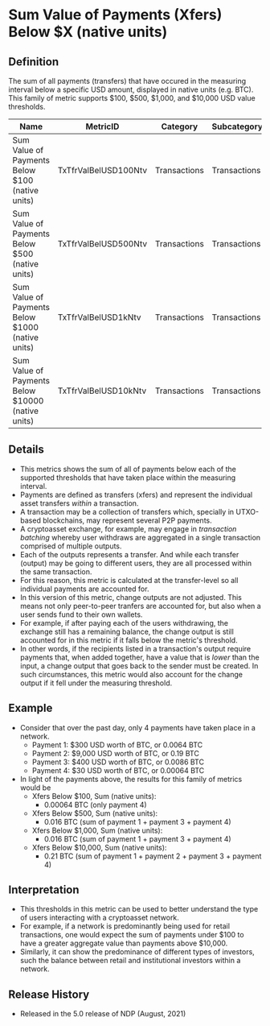 # Sum Value of Payments (Xfers) Below $X (native units)

## Definition

The sum of all payments (transfers) that have occured in the measuring interval below a specific USD amount, displayed in native units (e.g. BTC). This family of metric supports $100, $500, $1,000, and $10,000 USD value thresholds.

| Name                                               | MetricID             | Category     | Subcategory  | Type | Unit | Interval |
| -------------------------------------------------- | -------------------- | ------------ | ------------ | ---- | ---- | -------- |
| Sum Value of Payments Below $100 (native units)    | TxTfrValBelUSD100Ntv | Transactions | Transactions | Sum  | Ntv  | 1d       |
| Sum Value of Payments Below $500 (native units)    | TxTfrValBelUSD500Ntv | Transactions | Transactions | Sum  | Ntv  | 1d       |
| Sum Value of Payments Below $1000 (native units)   | TxTfrValBelUSD1kNtv  | Transactions | Transactions | Sum  | Ntv  | 1d       |
| Sum Value of Payments Below  $10000 (native units) | TxTfrValBelUSD10kNtv | Transactions | Transactions | Sum  | Ntv  | 1d       |

## Details

* This metrics shows the sum of all of payments below each of the supported thresholds that have taken place within the measuring interval.
* Payments are defined as transfers (xfers) and represent the individual asset transfers _within_ a transaction.
* A transaction may be a collection of transfers which, specially in UTXO-based blockchains, may represent several P2P payments.&#x20;
* A cryptoasset exchange, for example, may engage in _transaction batching_ whereby user withdraws are aggregated in a single transaction comprised of multiple outputs.&#x20;
* Each of the outputs represents a transfer. And while each transfer (output) may be going to different users, they are all processed within the same transaction.
* For this reason, this metric is calculated at the transfer-level so all individual payments are accounted for.
* In this version of this metric, change outputs are not adjusted. This means not only peer-to-peer tranfers are accounted for, but also when a user sends fund to their own wallets.
* For example, if after paying each of the users withdrawing, the exchange still has a remaining balance, the change output is still accounted for in this metric if it falls below the metric's threshold.
* In other words, if the recipients listed in a transaction's output require payments that, when added together, have a value that is _lower_ than the input, a change output that goes back to the sender must be created. In such circumstances, this metric would also account for the change output if it fell under the measuring threshold.

## Example

* Consider that over the past day, only 4 payments have taken place in a network.
  * Payment 1: $300 USD worth of BTC, or 0.0064 BTC
  * Payment 2: $9,000 USD worth of BTC, or 0.19 BTC
  * Payment 3: $400 USD worth of BTC, or 0.0086 BTC
  * Payment 4: $30 USD worth of BTC, or 0.00064 BTC
* In light of the payments above, the results for this family of metrics would be&#x20;
  * Xfers Below $100, Sum (native units):&#x20;
    * 0.00064 BTC (only payment 4)
  * Xfers Below $500, Sum (native units):
    * 0.016 BTC (sum of payment 1 + payment 3 + payment 4)
  * Xfers Below $1,000, Sum (native units):
    * 0.016 BTC (sum of payment 1 + payment 3 + payment 4)
  * Xfers Below $10,000, Sum (native units):
    * 0.21 BTC (sum of payment 1 + payment 2 + payment 3 + payment 4)

## Interpretation

* This thresholds in this metric can be used to better understand the type of users interacting with a cryptoasset network.
* For example, if a network is predominantly being used for retail transactions, one would expect the sum of payments under $100 to have a greater aggregate value than payments above $10,000.
* Similarly, it can show the predominance of different types of investors, such the balance between retail and institutional investors within a network.&#x20;

## Release History

* Released in the 5.0 release of NDP (August, 2021)


